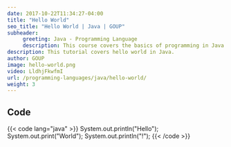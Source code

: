 ```yaml
---
date: 2017-10-22T11:34:27-04:00
title: "Hello World"
seo_title: "Hello World | Java | GOUP"
subheader:
     greeting: Java - Programming Language
     description: This course covers the basics of programming in Java. Work your way through the videos/articles and I'll teach you everything you need to know to start your programming journey!
description: This tutorial covers hello world in Java.
author: GOUP
image: hello-world.png
video: LldhjFkwfmI
url: /programming-languages/java/hello-world/
weight: 3
---
```

## Code

{{< code lang="java" >}}
System.out.println("Hello");
System.out.print("World");
System.out.println("!");
{{< /code >}}
